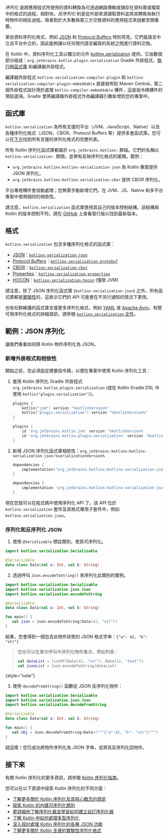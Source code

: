[//]: # (title: 序列化)

_序列化_ 是將應用程式所使用的資料轉換為可透過網路傳輸或儲存在資料庫或檔案中的格式的過程。相對地，_反序列化_ 則是從外部來源讀取資料並將其轉換為執行時物件的相反過程。兩者對於大多數與第三方交換資料的應用程式來說都至關重要。

某些資料序列化格式，例如 [JSON](https://www.json.org/json-en.html) 和 [Protocol Buffers](https://developers.google.com/protocol-buffers) 特別常見。它們是語言中立且平台中立的，因此能夠讓以任何現代語言編寫的系統之間進行資料交換。

在 Kotlin 中，資料序列化工具以獨立的元件 [kotlinx.serialization](https://github.com/Kotlin/kotlinx.serialization) 提供。它由數個部分組成：`org.jetbrains.kotlin.plugin.serialization` Gradle 外掛程式、[執行時函式庫](#libraries) 和編譯器外掛程式。

編譯器外掛程式 `kotlinx-serialization-compiler-plugin` 和 `kotlinx-serialization-compiler-plugin-embeddable` 直接發佈到 Maven Central。第二個外掛程式設計用於處理 `kotlin-compiler-embeddable` 構件，這是指令碼構件的預設選項。Gradle 會將編譯器外掛程式作為編譯器引數新增到您的專案中。

## 函式庫

`kotlinx.serialization` 為所有支援的平台（JVM、JavaScript、Native）以及各種序列化格式（JSON、CBOR、Protocol Buffers 等）提供多套函式庫。您可以在[下方](#formats)找到所有支援的序列化格式的完整列表。

所有 Kotlin 序列化函式庫都屬於 `org.jetbrains.kotlinx:` 群組。它們的名稱以 `kotlinx-serialization-` 開頭，並帶有反映序列化格式的尾碼。範例：
* `org.jetbrains.kotlinx:kotlinx-serialization-json` 為 Kotlin 專案提供 JSON 序列化。
* `org.jetbrains.kotlinx:kotlinx-serialization-cbor` 提供 CBOR 序列化。

平台專用構件會自動處理；您無需手動新增它們。在 JVM、JS、Native 和多平台專案中使用相同的相依性。

請注意，`kotlinx.serialization` 函式庫使用其自己的版本控制結構，該結構與 Kotlin 的版本控制不符。請在 [GitHub](https://github.com/Kotlin/kotlinx.serialization/releases) 上查看發行版以找到最新版本。

## 格式

`kotlinx.serialization` 包含多種序列化格式的函式庫：

* [JSON](https://www.json.org/)：[`kotlinx-serialization-json`](https://github.com/Kotlin/kotlinx.serialization/blob/master/formats/README.md#json)
* [Protocol Buffers](https://developers.google.com/protocol-buffers)：[`kotlinx-serialization-protobuf`](https://github.com/Kotlin/kotlinx.serialization/blob/master/formats/README.md#protobuf)
* [CBOR](https://cbor.io/)：[`kotlinx-serialization-cbor`](https://github.com/Kotlin/kotlinx.serialization/blob/master/formats/README.md#cbor)
* [Properties](https://en.wikipedia.org/wiki/.properties)：[`kotlinx-serialization-properties`](https://github.com/Kotlin/kotlinx.serialization/blob/master/formats/README.md#properties)
* [HOCON](https://github.com/lightbend/config/blob/master/HOCON.md)：[`kotlinx-serialization-hocon`](https://github.com/lightbend/config/blob/master/formats/README.md#hocon) (僅限 JVM)

請注意，除了 JSON 序列化函式庫 (`kotlinx-serialization-json`) 之外，所有函式庫都是[實驗性](components-stability.md)的，這表示它們的 API 可能會在不另行通知的情況下更改。

也有社群維護的函式庫支援更多序列化格式，例如 [YAML](https://yaml.org/) 或 [Apache Avro](https://avro.apache.org/)。有關可用序列化格式的詳細資訊，請參閱 [`kotlinx.serialization` 文件](https://github.com/Kotlin/kotlinx.serialization/blob/master/formats/README.md)。

## 範例：JSON 序列化

讓我們看看如何將 Kotlin 物件序列化為 JSON。

### 新增外掛程式和相依性

開始之前，您必須設定建置指令碼，以便在專案中使用 Kotlin 序列化工具：

1. 套用 Kotlin 序列化 Gradle 外掛程式 `org.jetbrains.kotlin.plugin.serialization` (或在 Kotlin Gradle DSL 中使用 `kotlin("plugin.serialization")`)。

    <tabs group="build-script">
    <tab title="Kotlin" group-key="kotlin">

    ```kotlin
    plugins {
        kotlin("jvm") version "%kotlinVersion%"
        kotlin("plugin.serialization") version "%kotlinVersion%"
    }
    ```

    </tab>
    <tab title="Groovy" group-key="groovy">

    ```groovy
    plugins {
        id 'org.jetbrains.kotlin.jvm' version '%kotlinVersion%'
        id 'org.jetbrains.kotlin.plugin.serialization' version '%kotlinVersion%'  
    }
    ```

    </tab>
    </tabs>

2. 新增 JSON 序列化函式庫相依性：`org.jetbrains.kotlinx:kotlinx-serialization-json:%serializationVersion%`

    <tabs group="build-script">
    <tab title="Kotlin" group-key="kotlin">

    ```kotlin
    dependencies {
        implementation("org.jetbrains.kotlinx:kotlinx-serialization-json:%serializationVersion%")
    } 
    ```

    </tab>
    <tab title="Groovy" group-key="groovy">

    ```groovy
    dependencies {
        implementation 'org.jetbrains.kotlinx:kotlinx-serialization-json:%serializationVersion%'
    } 
    ```

    </tab>
    </tabs>

現在您就可以在程式碼中使用序列化 API 了。該 API 位於 `kotlinx.serialization` 套件及其格式專用子套件中，例如 `kotlinx.serialization.json`。

### 序列化和反序列化 JSON

1. 使用 `@Serializable` 標註類別，使其可序列化。

```kotlin
import kotlinx.serialization.Serializable

@Serializable
data class Data(val a: Int, val b: String)
```

2. 透過呼叫 `Json.encodeToString()` 來序列化此類別的實例。

```kotlin
import kotlinx.serialization.Serializable
import kotlinx.serialization.json.Json
import kotlinx.serialization.encodeToString

@Serializable
data class Data(val a: Int, val b: String)

fun main() {
   val json = Json.encodeToString(Data(42, "str"))
}
```

結果，您會得到一個包含此物件狀態的 JSON 格式字串：`{"a": 42, "b": "str"}`

> 您也可以在單次呼叫中序列化物件集合，例如列表：
> 
> ```kotlin
> val dataList = listOf(Data(42, "str"), Data(12, "test"))
> val jsonList = Json.encodeToString(dataList)
> ```
> 
{style="note"}

3. 使用 `decodeFromString()` 函數從 JSON 反序列化物件：

```kotlin
import kotlinx.serialization.Serializable
import kotlinx.serialization.json.Json
import kotlinx.serialization.decodeFromString

@Serializable
data class Data(val a: Int, val b: String)

fun main() {
   val obj = Json.decodeFromString<Data>("""{"a":42, "b": "str"}""")
}
```

就這樣！您已成功將物件序列化為 JSON 字串，並將其反序列化回物件。

## 接下來

有關 Kotlin 序列化的更多資訊，請參閱 [Kotlin 序列化指南](https://github.com/Kotlin/kotlinx.serialization/blob/master/docs/serialization-guide.md)。

您可以在以下資源中探索 Kotlin 序列化的不同方面：

* [了解更多關於 Kotlin 序列化及其核心概念的資訊](https://github.com/Kotlin/kotlinx.serialization/blob/master/docs/basic-serialization.md)
* [探索 Kotlin 的內建可序列化類別](https://github.com/Kotlin/kotlinx.serialization/blob/master/docs/builtin-classes.md)
* [更詳細地了解序列化器並學習如何建立自訂序列化器](https://github.com/Kotlin/kotlinx.serialization/blob/master/docs/serializers.md)
* [了解 Kotlin 中如何處理多型序列化](https://github.com/Kotlin/kotlinx.serialization/blob/master/docs/polymorphism.md#open-polymorphism)
* [深入探討處理 Kotlin 序列化的各種 JSON 功能](https://github.com/Kotlin/kotlinx.serialization/blob/master/docs/json.md#json-elements)
* [了解更多關於 Kotlin 支援的實驗性序列化格式](https://github.com/Kotlin/kotlinx.serialization/blob/master/docs/formats.md)